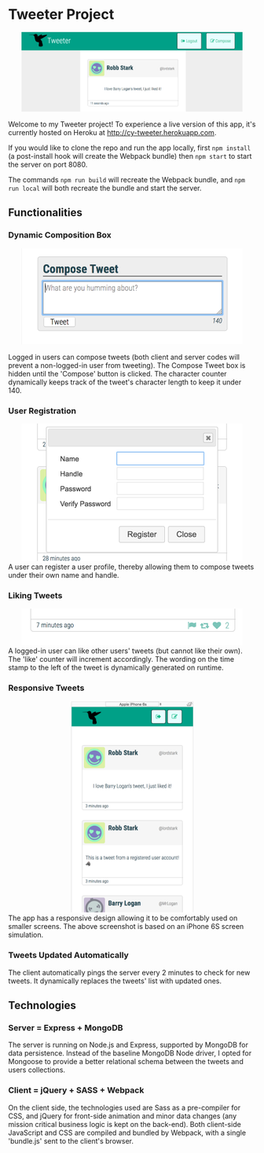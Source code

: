# Tweeter Project
<center><img src="./lib/ss1.png" width="450"><br></center>

Welcome to my Tweeter project! To experience a live version of this app, it's currently hosted on Heroku at http://cy-tweeter.herokuapp.com.

If you would like to clone the repo and run the app locally, first `npm install` (a post-install hook will create the Webpack bundle) then `npm start` to start the server on port 8080.

The commands `npm run build` will recreate the Webpack bundle, and `npm run local` will both recreate the bundle and start the server.
## Functionalities

### Dynamic Composition Box
<center><img src="./lib/ss2.png" width="450"><br></center>

Logged in users can compose tweets (both client and server codes will prevent a non-logged-in user from tweeting). The Compose Tweet box is hidden until the 'Compose' button is clicked. The character counter dynamically keeps track of the tweet's character length to keep it under 140.

### User Registration
<center><img src="./lib/ss5.png" width="450"><br></center>
A user can register a user profile, thereby allowing them to compose tweets under their own name and handle.

### Liking Tweets
<center><img src="./lib/ss3.png" width="450"><br></center>
A logged-in user can like other users' tweets (but cannot like their own). The 'like' counter will increment accordingly. The wording on the time stamp to the left of the tweet is dynamically generated on runtime. 

### Responsive Tweets
<center><img src="./lib/ss4.png" width="250"><br></center>
The app has a responsive design allowing it to be comfortably used on smaller screens. The above screenshot is based on an iPhone 6S screen simulation.

### Tweets Updated Automatically
The client automatically pings the server every 2 minutes to check for new tweets. It dynamically replaces the tweets' list with updated ones.

## Technologies

### Server = Express + MongoDB
The server is running on Node.js and Express, supported by MongoDB for data persistence. Instead of the baseline MongoDB Node driver, I opted for Mongoose to provide a better relational schema between the tweets and users collections. 

### Client = jQuery + SASS + Webpack
On the client side, the technologies used are Sass as a pre-compiler for CSS, and jQuery for front-side animation and minor data changes (any mission critical business logic is kept on the back-end). Both client-side JavaScript and CSS are compiled and bundled by Webpack, with a single 'bundle.js' sent to the client's browser. 

